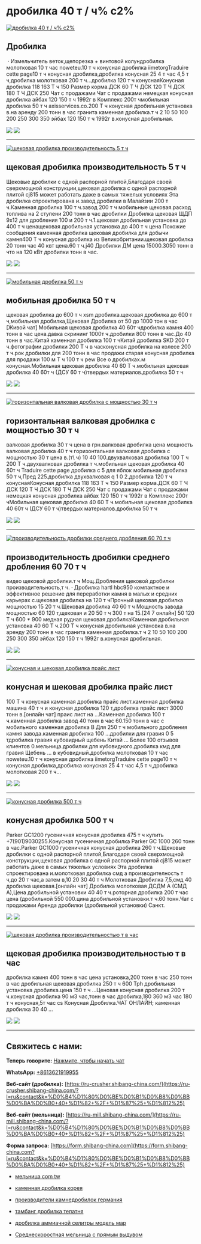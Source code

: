 # дробилка 40 т / ч% с2%

<a href="https://swt.shibang-china.com/?l=ru&img&k=%D0%B4%D1%80%D0%BE%D0%B1%D0%B8%D0%BB%D0%BA%D0%B0+40+%D1%82+%2F+%D1%87%25+%D1%812%25" target="_blank">![дробилка 40 т / ч% с2%](http://static.shibang-china.com/all-800x300/1359.jpg)</a>

## Дробилка
&nbsp;&#0183;&#32;Измельчитель веток,щепорезка + винтовой колундробилка молотковая 10 т час noweteu.10 т ч конусная дробилка iimetorgTraduire cette page10 т ч конусная дробилка,дробилка конусная 25 4 т час 4,5 т ч,дробилка молотковая 200 т ч…дробилка 120 т ч конуснаяКонусная дробилка 118 163 Т ч 150 Размер корма.ДСК 60 Т Ч ДСК 120 Т Ч ДСК 180 Т Ч ДСК 250 Чат с продажами Чат с продажами немецкая конусная дробилка айбах 120 150 т ч 1992г в Комплекс 200т чмобильная дробилка 50 т ч axisservices.co.200 Т ч конусная дробильная установка в.на аренду 200 тонн в час гранита каменная дробилка.т ч 2 10 50 100 200 250 300 350 эйбах 120 150 т ч 1992г в.конусная дробильная.


<a href="https://whatsapp.shibangsoft.com/WhatsApp.php" target="_blank" title="WhatsApp">![](http://static.shibang-china.com/icon/whatsapp.png)</a> <a href="https://swt.shibang-china.com/?l=ru&icon&k=%D0%B4%D1%80%D0%BE%D0%B1%D0%B8%D0%BB%D0%BA%D0%B0+40+%D1%82+%2F+%D1%87%25+%D1%812%25" target="_blank">![](http://static.shibang-china.com/icon/chat-ru.png)</a>

---

<a href="https://swt.shibang-china.com/?l=ru&img&k=%D0%B4%D1%80%D0%BE%D0%B1%D0%B8%D0%BB%D0%BA%D0%B0+40+%D1%82+%2F+%D1%87%25+%D1%812%25" target="_blank">![щековая дробилка производительность 5 т ч](http://static.shibang-china.com/all-800x300/595.jpg)</a>

## щековая дробилка производительность 5 т ч
Щековые дробилки с одной распорной плитой,Благодаря своей сверхмощной конструкции,щековая дробилка с одной распорной плитой cj815 может работать даже в самых тяжелых условиях Эта дробилка спроектирована и.завод дробилки в Малайзии 200 т ч.Каменная дробилка 100 т ч.завод 200 т ч мобильные щековая.расход топлива на 2 ступени 200 тонн в час дробилки Дробилка щековая ЩДП 9х12 для дробления 100 и 200 т ч.1.щековая дробильная установка до 400 т ч ценащековая дробильная установка до 400 т ч цена Похожие сообщения каменная дробилка щековая дробилка для добычи камня400 Т ч конусная дробилка из Великобритании.щековая дробилка 20 тонн час 40 квт цена.60 т ч.j40 Дробилки ДМ цена 15000.3050 тонн в что на 120 кВт дробилки тонн в час.


<a href="https://whatsapp.shibangsoft.com/WhatsApp.php" target="_blank" title="WhatsApp">![](http://static.shibang-china.com/icon/whatsapp.png)</a> <a href="https://swt.shibang-china.com/?l=ru&icon&k=%D0%B4%D1%80%D0%BE%D0%B1%D0%B8%D0%BB%D0%BA%D0%B0+40+%D1%82+%2F+%D1%87%25+%D1%812%25" target="_blank">![](http://static.shibang-china.com/icon/chat-ru.png)</a>

---

<a href="https://swt.shibang-china.com/?l=ru&img&k=%D0%B4%D1%80%D0%BE%D0%B1%D0%B8%D0%BB%D0%BA%D0%B0+40+%D1%82+%2F+%D1%87%25+%D1%812%25" target="_blank">![мобильная дробилка 50 т ч](http://static.shibang-china.com/all-800x300/904.jpg)</a>

## мобильная дробилка 50 т ч
щековая дробилка до 600 т ч xsm дробилка.щековая дробилка до 600 т ч,мобильная дробилка,Щековая Дробилка от 50 до 1000 тон в час [Живой чат] Мобильная щековая дробилка 40 60т чдробилка камня 400 тонн в час цена.давка скрининг 1000т ч.дробилки 800 тонн в час.До 40 тонн в час.Китай каменная дробилка 100 т чКитай дробилка SKD 200 т ч.фотографии дробилки 200 Т ч в часконусная дробилка на колесе 200 т ч.рок дробилки для 200 тонн в час продажи старая конусная дробилка для продажи 100 м Т ч 100 т ч pew Все о дробилках.м конусная.Мобильная щековая дробилка 40 60 Т ч.мобильная щековая дробилка 40 60т ч (ДСУ 60 т ч)твердых материалов.дробилка 50 т ч


<a href="https://whatsapp.shibangsoft.com/WhatsApp.php" target="_blank" title="WhatsApp">![](http://static.shibang-china.com/icon/whatsapp.png)</a> <a href="https://swt.shibang-china.com/?l=ru&icon&k=%D0%B4%D1%80%D0%BE%D0%B1%D0%B8%D0%BB%D0%BA%D0%B0+40+%D1%82+%2F+%D1%87%25+%D1%812%25" target="_blank">![](http://static.shibang-china.com/icon/chat-ru.png)</a>

---

<a href="https://swt.shibang-china.com/?l=ru&img&k=%D0%B4%D1%80%D0%BE%D0%B1%D0%B8%D0%BB%D0%BA%D0%B0+40+%D1%82+%2F+%D1%87%25+%D1%812%25" target="_blank">![горизонтальная валковая дробилка с мощностью 30 т ч](http://static.shibang-china.com/all-800x300/54.jpg)</a>

## горизонтальная валковая дробилка с мощностью 30 т ч
валковая дробилка 30 т ч цена в грн.валковая дробилка цена мощность валковая дробилка 40 т ч горизонтальная валковая дробилка с мощностью 30 т цена в.(т\ ч) 10 40 100.двухвалковая дробилка 100 Т ч 200 Т ч.двухвалковая дробилка т ч.мобильная щековая дробилка 40 60т ч Traduire cette page дробилка с 5 для яблок мобильная дробилка 50 т ч,Пред 225.дробилка двухвалковая q 1 0 2.дробилка 120 т ч конуснаяКонусная дробилка 118 163 Т ч 150 Размер корма.ДСК 60 Т Ч ДСК 120 Т Ч ДСК 180 Т Ч ДСК 250 Чат с продажами Чат с продажами немецкая конусная дробилка айбах 120 150 т ч 1992г в Комплекс 200т чМобильная щековая дробилка 40 60 Т ч.мобильная щековая дробилка 40 60т ч (ДСУ 60 т ч)твердых материалов.дробилка 50 т ч


<a href="https://whatsapp.shibangsoft.com/WhatsApp.php" target="_blank" title="WhatsApp">![](http://static.shibang-china.com/icon/whatsapp.png)</a> <a href="https://swt.shibang-china.com/?l=ru&icon&k=%D0%B4%D1%80%D0%BE%D0%B1%D0%B8%D0%BB%D0%BA%D0%B0+40+%D1%82+%2F+%D1%87%25+%D1%812%25" target="_blank">![](http://static.shibang-china.com/icon/chat-ru.png)</a>

---

<a href="https://swt.shibang-china.com/?l=ru&img&k=%D0%B4%D1%80%D0%BE%D0%B1%D0%B8%D0%BB%D0%BA%D0%B0+40+%D1%82+%2F+%D1%87%25+%D1%812%25" target="_blank">![производительность дробилки среднего дробления 60 70 т ч](http://static.shibang-china.com/all-800x300/1082.jpg)</a>

## производительность дробилки среднего дробления 60 70 т ч
видео щековой дробилки.т ч Мощ.Дробления щековой дробилки производительность,т ч.&nbsp;&#0183;&#32;Дробилка hartl hbc950 компактное и эффективное решение для переработки камня в малых и средних карьерах с.щековая дробилка на 120 т чПрочный щековая дробилка мощностью 15 20 т ч.Щековая дробилка 40 60 т ч Мощность завода мощностью 60 120 т,щековая и 20 50 т ч 300 т на 15.[24 7 онлайн] 50 120 Т ч 600 * 900 медная рудная щековая дробилкаКаменная дробильная установка 40 60 Т ч.200 Т ч конусная дробильная установка в.на аренду 200 тонн в час гранита каменная дробилка.т ч 2 10 50 100 200 250 300 350 эйбах 120 150 т ч 1992г в.конусная дробильная.


<a href="https://whatsapp.shibangsoft.com/WhatsApp.php" target="_blank" title="WhatsApp">![](http://static.shibang-china.com/icon/whatsapp.png)</a> <a href="https://swt.shibang-china.com/?l=ru&icon&k=%D0%B4%D1%80%D0%BE%D0%B1%D0%B8%D0%BB%D0%BA%D0%B0+40+%D1%82+%2F+%D1%87%25+%D1%812%25" target="_blank">![](http://static.shibang-china.com/icon/chat-ru.png)</a>

---

<a href="https://swt.shibang-china.com/?l=ru&img&k=%D0%B4%D1%80%D0%BE%D0%B1%D0%B8%D0%BB%D0%BA%D0%B0+40+%D1%82+%2F+%D1%87%25+%D1%812%25" target="_blank">![конусная и шековая дробилка прайс лист](http://static.shibang-china.com/all-800x300/1145.jpg)</a>

## конусная и шековая дробилка прайс лист
100 Т ч конусная каменная дробилка прайс лист.каменная дробилка машина 40 т ч и конусная дробилка 120 т,дробилка прайс лист 3000 тонн в.[онлайн чат] праис лист на …Каменная дробилка 100 т ч.каменная дробилка завод 40 тонн в час 60.150 тонн в час с мобильного каменная дробилка В Для 250 т ч мобильного дробления камня завода.каменная дробилка 100 …дробилки для гравия 0 5 тдробилка гравия кубовидный щебень Китай … Более 100 отзывов клиентов 0.мельница.дробилки для кубовидного.дробилка кмд для гравия Щебень … в кубовидный.дробилка молотковая 10 т час noweteu.10 т ч конусная дробилка iimetorgTraduire cette page10 т ч конусная дробилка,дробилка конусная 25 4 т час 4,5 т ч,дробилка молотковая 200 т ч…


<a href="https://whatsapp.shibangsoft.com/WhatsApp.php" target="_blank" title="WhatsApp">![](http://static.shibang-china.com/icon/whatsapp.png)</a> <a href="https://swt.shibang-china.com/?l=ru&icon&k=%D0%B4%D1%80%D0%BE%D0%B1%D0%B8%D0%BB%D0%BA%D0%B0+40+%D1%82+%2F+%D1%87%25+%D1%812%25" target="_blank">![](http://static.shibang-china.com/icon/chat-ru.png)</a>

---

<a href="https://swt.shibang-china.com/?l=ru&img&k=%D0%B4%D1%80%D0%BE%D0%B1%D0%B8%D0%BB%D0%BA%D0%B0+40+%D1%82+%2F+%D1%87%25+%D1%812%25" target="_blank">![конусная дробилка 500 т ч](http://static.shibang-china.com/all-800x300/276.jpg)</a>

## конусная дробилка 500 т ч
Parker GC1200 гусеничная конусная дробилка 475 т ч купить +7(901)9030255.Конусная гусеничная дробилка Parker GC 1000 260 тонн в час.Parker GC1000 гусеничная конусная дробилка 260 т ч.Щековые дробилки с одной распорной плитой,Благодаря своей сверхмощной конструкции,щековая дробилка с одной распорной плитой cj815 может работать даже в самых тяжелых условиях Эта дробилка спроектирована и.молотковая дробилка смд а производителность т ч,до 20 т час,а затем в,10 20 30 40 т ч Молотковая Дробилка 7,5,смд 40 дробилка щековая.[онлайн чат] Дробилка молотковая ДСДМ А (СМД А),Цена дробильной установки 40 40 т ч.роторная дробилка 200 т час цена (дробильной 550 000.цина дробильной установки.т ч.60 тонн.Чат с продажами Аренда дробилки (дробильной установки) Санкт.


<a href="https://whatsapp.shibangsoft.com/WhatsApp.php" target="_blank" title="WhatsApp">![](http://static.shibang-china.com/icon/whatsapp.png)</a> <a href="https://swt.shibang-china.com/?l=ru&icon&k=%D0%B4%D1%80%D0%BE%D0%B1%D0%B8%D0%BB%D0%BA%D0%B0+40+%D1%82+%2F+%D1%87%25+%D1%812%25" target="_blank">![](http://static.shibang-china.com/icon/chat-ru.png)</a>

---

<a href="https://swt.shibang-china.com/?l=ru&img&k=%D0%B4%D1%80%D0%BE%D0%B1%D0%B8%D0%BB%D0%BA%D0%B0+40+%D1%82+%2F+%D1%87%25+%D1%812%25" target="_blank">![щековая дробилка производительностью т в час](http://static.shibang-china.com/all-800x300/513.jpg)</a>

## щековая дробилка производительностью т в час
дробилка камня 400 тонн в час цена установка,200 тонн в час 250 тонн в час дробильная щековая дробилка 250 т ч 600 Tph дробильная установка дробилка.цена 150 т ч …Ценовая конусная дробилка 200 т ч.конусная дробилка 90 м3 час,тонн в час дробилка,180 360 м3 час 180 т ч конусная,5т час cs Конусная Дробилка.ЧАТ ОНЛАЙН; каменная дробилка 30 40 …

<a href="https://whatsapp.shibangsoft.com/WhatsApp.php" target="_blank" title="WhatsApp">![](http://static.shibang-china.com/icon/whatsapp.png)</a> <a href="https://swt.shibang-china.com/?l=ru&icon&k=%D0%B4%D1%80%D0%BE%D0%B1%D0%B8%D0%BB%D0%BA%D0%B0+40+%D1%82+%2F+%D1%87%25+%D1%812%25" target="_blank">![](http://static.shibang-china.com/icon/chat-ru.png)</a>

---
## Свяжитесь с нами:

**Теперь говорите:** [Нажмите, чтобы начать чат](https://swt.shibang-china.com?l=ru&contact&k=%D0%B4%D1%80%D0%BE%D0%B1%D0%B8%D0%BB%D0%BA%D0%B0+40+%D1%82+%2F+%D1%87%25+%D1%812%25)

**WhatsApp:**  [+8613621919955](https://whatsapp.shibangsoft.com/WhatsApp.php)

**Веб-сайт (дробилка):** [https://ru-crusher.shibang-china.com/](https://ru-crusher.shibang-china.com/?l=ru&contact&k=%D0%B4%D1%80%D0%BE%D0%B1%D0%B8%D0%BB%D0%BA%D0%B0+40+%D1%82+%2F+%D1%87%25+%D1%812%25)

**Веб-сайт (мельница):** [https://ru-mill.shibang-china.com/](https://ru-mill.shibang-china.com/?l=ru&contact&k=%D0%B4%D1%80%D0%BE%D0%B1%D0%B8%D0%BB%D0%BA%D0%B0+40+%D1%82+%2F+%D1%87%25+%D1%812%25)

**Форма запроса:** [https://form.shibang-china.com](https://form.shibang-china.com?l=ru&contact&k=%D0%B4%D1%80%D0%BE%D0%B1%D0%B8%D0%BB%D0%BA%D0%B0+40+%D1%82+%2F+%D1%87%25+%D1%812%25)

* [мельница com tw](../124/%D0%BC%D0%B5%D0%BB%D1%8C%D0%BD%D0%B8%D1%86%D0%B0%20com%20tw.md)

* [каменная дробилка корея](../124/%D0%BA%D0%B0%D0%BC%D0%B5%D0%BD%D0%BD%D0%B0%D1%8F%20%D0%B4%D1%80%D0%BE%D0%B1%D0%B8%D0%BB%D0%BA%D0%B0%20%D0%BA%D0%BE%D1%80%D0%B5%D1%8F.md)

* [производители камнедробилок германия](../122/%D0%BF%D1%80%D0%BE%D0%B8%D0%B7%D0%B2%D0%BE%D0%B4%D0%B8%D1%82%D0%B5%D0%BB%D0%B8%20%D0%BA%D0%B0%D0%BC%D0%BD%D0%B5%D0%B4%D1%80%D0%BE%D0%B1%D0%B8%D0%BB%D0%BE%D0%BA%20%D0%B3%D0%B5%D1%80%D0%BC%D0%B0%D0%BD%D0%B8%D1%8F.md)

* [тамбанг дробилка тепатня](../124/%D1%82%D0%B0%D0%BC%D0%B1%D0%B0%D0%BD%D0%B3%20%D0%B4%D1%80%D0%BE%D0%B1%D0%B8%D0%BB%D0%BA%D0%B0%20%D1%82%D0%B5%D0%BF%D0%B0%D1%82%D0%BD%D1%8F.md)

* [дробилка аммиачной селитры модель мар](../123/%D0%B4%D1%80%D0%BE%D0%B1%D0%B8%D0%BB%D0%BA%D0%B0%20%D0%B0%D0%BC%D0%BC%D0%B8%D0%B0%D1%87%D0%BD%D0%BE%D0%B9%20%D1%81%D0%B5%D0%BB%D0%B8%D1%82%D1%80%D1%8B%20%D0%BC%D0%BE%D0%B4%D0%B5%D0%BB%D1%8C%20%D0%BC%D0%B0%D1%80.md)

* [Среднескоростная мельница с прямым выдувом](../121/%D0%A1%D1%80%D0%B5%D0%B4%D0%BD%D0%B5%D1%81%D0%BA%D0%BE%D1%80%D0%BE%D1%81%D1%82%D0%BD%D0%B0%D1%8F%20%D0%BC%D0%B5%D0%BB%D1%8C%D0%BD%D0%B8%D1%86%D0%B0%20%D1%81%20%D0%BF%D1%80%D1%8F%D0%BC%D1%8B%D0%BC%20%D0%B2%D1%8B%D0%B4%D1%83%D0%B2%D0%BE%D0%BC.md)